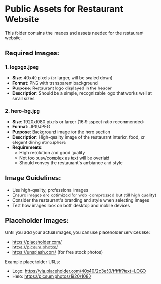 # Public Assets for Restaurant Website

This folder contains the images and assets needed for the restaurant website.

## Required Images:

### 1. logogz.jpeg
- **Size**: 40x40 pixels (or larger, will be scaled down)
- **Format**: PNG with transparent background
- **Purpose**: Restaurant logo displayed in the header
- **Description**: Should be a simple, recognizable logo that works well at small sizes

### 2. hero-bg.jpg
- **Size**: 1920x1080 pixels or larger (16:9 aspect ratio recommended)
- **Format**: JPG/JPEG
- **Purpose**: Background image for the hero section
- **Description**: High-quality image of the restaurant interior, food, or elegant dining atmosphere
- **Requirements**: 
  - High resolution and good quality
  - Not too busy/complex as text will be overlaid
  - Should convey the restaurant's ambiance and style

## Image Guidelines:
- Use high-quality, professional images
- Ensure images are optimized for web (compressed but still high quality)
- Consider the restaurant's branding and style when selecting images
- Test how images look on both desktop and mobile devices

## Placeholder Images:
Until you add your actual images, you can use placeholder services like:
- https://placeholder.com/
- https://picsum.photos/
- https://unsplash.com/ (for free stock photos)

Example placeholder URLs:
- Logo: https://via.placeholder.com/40x40/2c3e50/ffffff?text=LOGO
- Hero: https://picsum.photos/1920/1080 